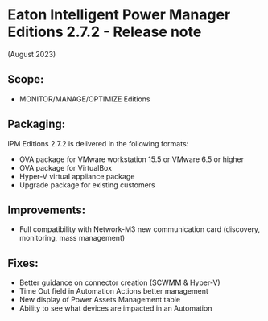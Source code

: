 # Eaton Intelligent Power Manager Editions 2.7.2 - Release note
(August 2023)

## Scope:
* MONITOR/MANAGE/OPTIMIZE Editions

## Packaging:
IPM Editions 2.7.2 is delivered in the following formats:

* OVA package for VMware workstation 15.5 or VMware 6.5 or higher
* OVA package for VirtualBox
* Hyper-V virtual appliance package
* Upgrade package for existing customers

## Improvements:
* Full compatibility with Network-M3 new communication card (discovery, monitoring, mass management)

## Fixes:
* Better guidance on connector creation (SCWMM & Hyper-V)
* Time Out field in Automation Actions better management
* New display of Power Assets Management table
* Ability to see what devices are impacted in an Automation
